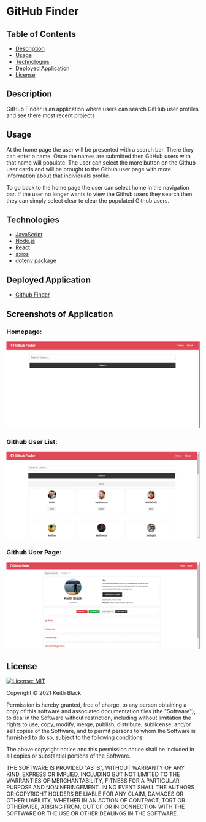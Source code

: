 # GitHub Finder

## Table of Contents

- [Description](#Description)
- [Usage](#Usage)
- [Technologies](#Technologies)
- [Deployed Application](#Deployed-Application)
- [License](#License)

## Description

GitHub Finder is an application where users can search GitHub user profiles and see there most recent projects

## Usage

At the home page the user will be presented with a search bar. There they can enter a name. Once the names are submitted then GitHub users with that name will populate. The user can select the more button on the Github user cards and will be brought to the Github user page with more information about that individuals profile.

To go back to the home page the user can select home in the navigation bar. If the user no longer wants to view the Github users they search then they can simply select clear to clear the populated Github users.

## Technologies

- [JavaScript](https://developer.mozilla.org/en-US/docs/Web/JavaScript)
- [Node.js](https://nodejs.org/en/)
- [React](https://reactjs.org/)
- [axios](https://www.npmjs.com/package/axios)
- [dotenv package](https://www.npmjs.com/package/dotenv)

## Deployed Application

- [Github Finder](https://githubfinder4290.netlify.app/)

## Screenshots of Application

### Homepage:

![Home](src/images/Home.png)

### Github User List:

![Github User List](src/images/Home-Search.png)

### Github User Page:

![Github User Page](src/images/User-page.png)

## License

[![License: MIT](https://img.shields.io/badge/License-MIT-yellow.svg)](https://opensource.org/licenses/MIT)

Copyright &copy; 2021 Keith Black

Permission is hereby granted, free of charge, to any person obtaining a copy
of this software and associated documentation files (the "Software"), to deal
in the Software without restriction, including without limitation the rights
to use, copy, modify, merge, publish, distribute, sublicense, and/or sell
copies of the Software, and to permit persons to whom the Software is
furnished to do so, subject to the following conditions:

The above copyright notice and this permission notice shall be included in all
copies or substantial portions of the Software.

THE SOFTWARE IS PROVIDED "AS IS", WITHOUT WARRANTY OF ANY KIND, EXPRESS OR
IMPLIED, INCLUDING BUT NOT LIMITED TO THE WARRANTIES OF MERCHANTABILITY,
FITNESS FOR A PARTICULAR PURPOSE AND NONINFRINGEMENT. IN NO EVENT SHALL THE
AUTHORS OR COPYRIGHT HOLDERS BE LIABLE FOR ANY CLAIM, DAMAGES OR OTHER
LIABILITY, WHETHER IN AN ACTION OF CONTRACT, TORT OR OTHERWISE, ARISING FROM,
OUT OF OR IN CONNECTION WITH THE SOFTWARE OR THE USE OR OTHER DEALINGS IN THE
SOFTWARE.
